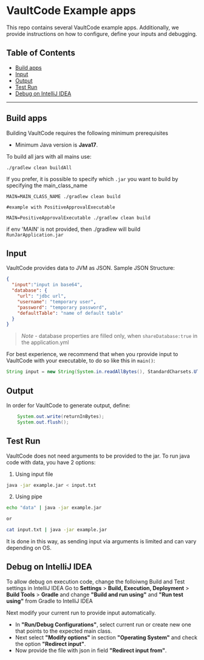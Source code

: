 
# VaultCode Example apps

This repo contains several VaultCode example apps. Additionally, we provide instructions on how to configure,
define your inputs and debugging.

## Table of Contents

- [Build apps](#build-apps)
- [Input](#input)
- [Output](#output)
- [Test Run](#test-run)
- [Debug on IntelliJ IDEA](#debug-on-intellij-idea)

---

## Build apps

Building VaultCode requires the following minimum prerequisites

- Minimum Java version is **Java17**.

To build all jars with all mains use:

```shell
./gradlew clean buildAll
```

If you prefer, it is possible to specify which `.jar` you want to build by specifying the main_class_name

```shell
MAIN=MAIN_CLASS_NAME ./gradlew clean build

#example with PositiveApprovalExecutable

MAIN=PositiveApprovalExecutable ./gradlew clean build
```

if env 'MAIN' is not provided, then ./gradlew will build `RunJarApplication.jar`

## Input

VaultCode provides data to JVM as JSON. Sample JSON Structure:

```json
{
  "input":"input in base64",
  "database": {
    "url": "jdbc url",
    "username": "temporary user",
    "password": "temporary password",
    "defaultTable": "name of default table"
  }
}
```

>*Note* - database properties are filled only, when `shareDatabase:true` in the application.yml

For best experience, we recommend that when you rprovide input to VaultCode with your executable, to do so like this in `main()`:

```java
String input = new String(System.in.readAllBytes(), StandardCharsets.UTF_8);
```

## Output

In order for VaultCode to generate output, define:

```java
    System.out.write(returnInBytes);
    System.out.flush();
```

## Test Run

VaultCode does not need arguments to be provided to the jar.
To run java code with data, you have 2 options:

1) Using input file

```bash
java -jar example.jar < input.txt
```

2) Using pipe

```bash
echo "data" | java -jar example.jar

or

cat input.txt | java -jar example.jar
```

It is done in this way, as sending input via arguments is limited and can vary depending on OS.

## Debug on IntelliJ IDEA

To allow debug on execution code, change the folloiwng Build and Test settings in IntelliJ IDEA
Go to **Settings** > **Build, Execution, Deployment** > **Build Tools** > **Gradle**
and change **"Build and run using"** and **"Run test using"** from Gradle to IntelliJ IDEA

Next modify your current run to provide input automatically.

- In **"Run/Debug Configurations"**, select current run or create new one that points to the expected main class.
- Next select **"Modify options"** in section **"Operating System"**  and check the option **"Redirect input"**.
- Now provide the file with json in field **"Redirect input from"**.
